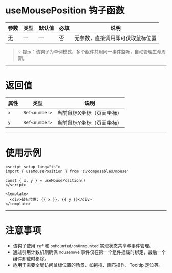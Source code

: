 # useMousePosition 钩子函数

| 参数 | 类型 | 默认值 | 必填 | 说明 |
|------|------|--------|------|------|
| 无 | — | — | 否 | 无参数，直接调用即可获取鼠标位置 |

> 💡 提示：该钩子为单例模式，多个组件共用同一事件监听，自动管理生命周期。

---

# 返回值

| 属性 | 类型 | 说明 |
|------|------|------|
| `x` | `Ref<number>` | 当前鼠标X坐标（页面坐标） |
| `y` | `Ref<number>` | 当前鼠标Y坐标（页面坐标） |

---

# 使用示例

```vue
<script setup lang="ts">
import { useMousePosition } from '@/composables/mouse'

const { x, y } = useMousePosition()
</script>

<template>
  <div>鼠标位置: {{ x }}, {{ y }}</div>
</template>
```

---

# 注意事项

- 该钩子使用 `ref` 和 `onMounted/onUnmounted` 实现状态共享与事件管理。
- 通过引用计数机制确保 `mousemove` 事件仅在第一个组件挂载时绑定，最后一个组件卸载时移除。
- 适用于需要全局访问鼠标位置的场景，如拖拽、画布操作、Tooltip 定位等。